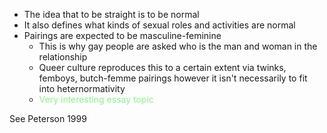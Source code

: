- The idea that to be straight is to be normal
- It also defines what kinds of sexual roles and activities are normal 
- Pairings are expected to be masculine-feminine
	- This is why gay people are asked who is the man and woman in the relationship
	- Queer culture reproduces this to a certain extent via twinks, femboys, butch-femme pairings however it isn't necessarily to fit into heternormativity
	- <font style="color:lightgreen">Very interesting essay topic</font>

See Peterson 1999